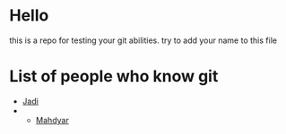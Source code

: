 # Hello
this is a repo for testing your git abilities. try to add your name to this file 

# List of people who know git
- <a href="https://github.com/jadijadi">Jadi</a>
- - <a href="https://github.com/mahdyar">Mahdyar</a>
